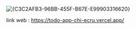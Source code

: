 ![{C3C2AFB3-96BB-455F-B67E-E99903316620}](https://github.com/user-attachments/assets/0e90f5f2-1058-4b7c-864e-010c386ef63c)


link web :
https://todo-app-chi-ecru.vercel.app/
